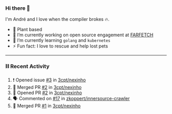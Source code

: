 ### Hi there 👋

I'm André and I love when the compiler brokes 🔥.

- 🥦 Plant based
- 🔭 I’m currently working on open source engagement at [FARFETCH](https://github.com/Farfetch) 
- 🌱 I’m currently learning `golang` and `kubernetes`
- ⚡ Fun fact: I love to rescue and help lost pets

---

### ⛓️ Recent Activity

<!--START_SECTION:activity-->
1. ❗️ Opened issue [#3](https://github.com/3cpt/nexinho/issues/3) in [3cpt/nexinho](https://github.com/3cpt/nexinho)
2. 🎉 Merged PR [#2](https://github.com/3cpt/nexinho/pull/2) in [3cpt/nexinho](https://github.com/3cpt/nexinho)
3. 💪 Opened PR [#2](https://github.com/3cpt/nexinho/pull/2) in [3cpt/nexinho](https://github.com/3cpt/nexinho)
4. 🗣 Commented on [#17](https://github.com/zkoppert/innersource-crawler/issues/17) in [zkoppert/innersource-crawler](https://github.com/zkoppert/innersource-crawler)
5. 🎉 Merged PR [#1](https://github.com/3cpt/nexinho/pull/1) in [3cpt/nexinho](https://github.com/3cpt/nexinho)
<!--END_SECTION:activity-->

<!--
**3cpt/3cpt** is a ✨ _special_ ✨ repository because its `README.md` (this file) appears on your GitHub profile.

Here are some ideas to get you started:

- 🔭 I’m currently working on ...
- 🌱 I’m currently learning ...
- 👯 I’m looking to collaborate on ...
- 🤔 I’m looking for help with ...
- 💬 Ask me about ...
- 📫 How to reach me: ...
- 😄 Pronouns: ...
- ⚡ Fun fact: ...
-->
